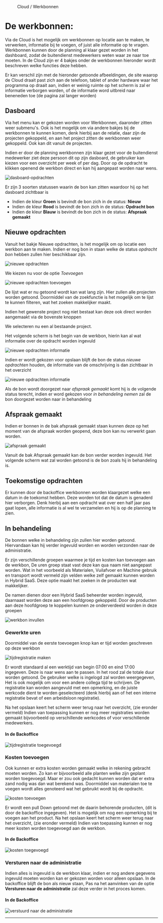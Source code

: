 <properties>
	<page>
		<title>Proces werkbonnen via de Cloud</title>
	</page>
	<menu>
		<position>Cloud / Werkbonnen</position>
		<title>Proces werkbonnen</title>
	</menu>
</properties>

# De werkbonnen: #

Via de Cloud is het mogelijk om werkbonnen op locatie aan te maken, te verwerken, informatie bij te voegen, of juist alle informatie op te vragen. Werkbonnen kunnen door de planning al klaar gezet worden in het dashboard, zodat de buitendienst medewerkers weten waar ze naar toe moeten. In de Cloud zijn er 4 bakjes onder de werkbonnen hieronder wordt beschreven welke functies deze hebben.

<div class="info">
Er kan verschil zijn met de hieronder getoonde afbeeldingen, de site waarop de Cloud draait past zich aan de telefoon, tablet of ander hardware waar het programma op draait aan, indien er weinig ruimte op het scherm is zal er informatie verborgen worden, of de informatie word uitbreid naar beneneden toe (de pagina zal langer worden)
</div>

## Dasboard ##

Via het menu kan er gekozen worden voor Werkbonnen, daaronder zitten weer submenu's. Ook is het mogelijk om via andere bakjes bij de werkbonnen te kunnen komen, denk hierbij aan de relatie, daar zijn de projecten gekoppeld, en aan het project zitten de werkbonnen weer gekoppeld. Ook kan dit vanuit de projecten.

Indien er door de planning werkbonnen zijn klaar gezet voor de buitendienst medewerker ziet deze persoon dit op zijn dasboard, de gebruiker kan kiezen voor een overzicht per week of per dag. Door op de opdracht te klikken openend de werkbon direct en kan hij aangepast worden naar wens.

![dasboard-opdrachten](images/dasboard-bonnen.png)

Er zijn 3 soorten statussen waarin de bon kan zitten waardoor hij op het dasboard zichtbaar is

- Indien de kleur **Groen** is bevindt de bon zich in de status: **Nieuw**
- Indien de kleur **Rood** is bevindt de bon zich in de status: **Opdracht bon**
- Indien de kleur **Blauw** is bevindt de bon zich in de status: **Afspraak gemaakt**

## Nieuwe opdrachten ##

Vanuit het bakje Nieuwe opdrachten, is het mogelijk om op locatie een werkbon aan te maken. Indien er nog bon in staan welke de status *opdracht bon* hebben zullen hier beschikbaar zijn. 

![nieuwe opdrachten](images/nieuwe-opdrachten.png)

We kiezen nu voor de optie *Toevoegen*

![nieuwe opdrachten toevoegen](images/opdracht-toevoegen.png)

De lijst wat er nu getoond wordt kan wat lang zijn. Hier zullen alle projecten worden getoond. Doormiddel van de zoekfunctie is het mogelijk om te lijst te kunnen filteren, wat het zoeken makkelijker maakt.

<div class="tip">
Indien het gewenste project nog niet bestaat kan deze ook direct worden aangemaakt via de bovenste knoppen
</div>

We selecteren nu een al bestaande project.

Het volgende scherm is het begin van de werkbon, hierin kan al wat informatie over de opdracht worden ingevuld

![nieuwe opdrachten informatie](images/opdracht-informatie.png)

Indien er wordt gekozen voor opslaan blijft de bon de status *nieuwe opdrachten* houden, de informatie van de omschrijving is dan zichtbaar in het overzicht

![nieuwe opdrachten informatie](images/opslaan-opdracht.png)

Als de bon wordt doorgezet naar *afspraak gemaakt* komt hij is de volgende status terecht, indien er word gekozen voor *in behandeling nemen* zal de bon doorgezet worden naar in behandeling

## Afspraak gemaakt ##

Indien er bonnen in de bak afspraak gemaakt staan kunnen deze op het moment van de afspraak worden geopend, deze bon kan nu verwerkt gaan worden.

![afspraak gemaakt](images/afspraak.png)

Vanuit de bak Afspraak gemaakt kan de bon verder worden ingevuld. Het volgende scherm wat zal worden getoond is de bon zoals hij in behandeling is.

## Toekomstige opdrachten ##

Er kunnen door de backoffice werkbonnen worden klaargezet welke een datum in de toekomst hebben. Deze worden tot dat de datum is genaderd hier verborgen. Denk hierbij aan een opdracht wat over een half jaar pas gaat lopen, alle informatie is al wel te verzamelen en hij is op de planning te zien.

## In behandeling ##

De bonnen welke in behandeling zijn zullen hier worden getoond. Hiervandaan kan hij verder ingevuld worden en worden verzonden naar de administratie.

Er zijn verschillende groepen waarmee je tijd en kosten kan toevoegen aan de werkbon, De uren groep staat vast deze kan qua naam niet aangepast worden. Wat in het voorbeeld als Materialen, Vuilafvoer en Machine gebruik en transport wordt vermeld zijn velden welke zelf gemaakt kunnen worden in Hybrid SaaS.
Deze optie maakt het zoeken in de producten wat makkelijker.

De namen dienen door een Hybrid SaaS beheerder worden ingevuld, daarnaast worden deze aan een hoofdgroep gekoppeld. Door de producten aan deze hoofdgroep te koppelen kunnen ze onderverdeeld worden in deze groepen

![werkbon invullen](images/invullen.png)

### Gewerkte uren ###

Doormiddel van de eerste toevoegen knop kan er tijd worden geschreven op deze werkbon

![tijdregistratie maken](images/gewerkte-uren.png)

Er wordt standaard al een werktijd van begin 07:00 en eind 17:00 ingegeven. Deze is naar wens aan te passen. In het rood zal de totale duur worden getoond. De gebruiker welke is ingelogd zal worden weergegeven, Het is ook mogelijk om voor een andere collega tijd te schrijven. De registratie kan worden aangevuld met een opmerking, en de juiste werkcode dient te worden geselecteerd (denk hierbij aan of het een interne registratie bevat of een arbeidsloon registratie). 

Na het opslaan keert het scherm weer terug naar het overzicht, (zie eronder vermeld) Indien van toepassing kunnen er nog meer registraties worden gemaakt bijvoorbeeld op verschillende werkcodes of voor verschillende medewerkers.

#### In de Backoffice ####

![tijdregistratie toegevoegd](images/werkbon-tijd.png)

### Kosten toevoegen ###

Ook kunnen er extra kosten worden gemaakt welke in rekening gebracht moeten worden. Zo kan er bijvoorbeeld alle planten welke zijn geplant worden toegevoegd. Maar er zou ook gedacht kunnen worden dat er extra zand nodig was dan wat berekend was. Doormiddel van materialen toe te voegen wordt alles genoteerd wat het gebruikt wordt bij de opdracht.

![kosten toevoegen](images/kosten.png)

Er wordt een pull Down getoond met de daarin behorende producten, (dit is door de backoffice ingegeven). Het is mogelijk om nog een opmerking bij te voegen aan het product. Na het opslaan keert het scherm weer terug naar het overzicht, (zie eronder vermeld) Indien van toepassing kunnen er nog meer kosten worden toegevoegd aan de werkbon. 

#### In de Backoffice ####

![kosten toegevoegd](images/werkbon-kosten.png)

### Versturen naar de administratie ###

Indien alles is ingevuld is de werkbon klaar, indien er nog andere gegevens ingevuld moeten worden kan er gekozen worden voor alleen opslaan. In de backoffice blijft de bon als nieuw staan, Pas na het aanvinken van de optie **Versturen naar de administratie** zal deze verder in het proces komen.

#### In de Backoffice ####

![verstuurd naar de administratie](images/nieuwe.png)

----------